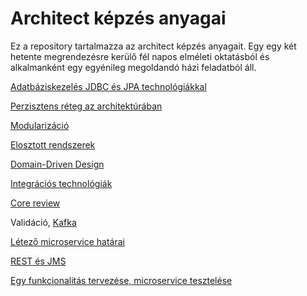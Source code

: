# Architect képzés anyagai

Ez a repository tartalmazza az architect képzés anyagait.
Egy egy két hetente megrendezésre kerülő fél napos elméleti oktatásból és alkalmanként egy egyénileg megoldandó házi
feladatból áll.

[Adatbáziskezelés JDBC és JPA technológiákkal](01-jdbc-jpa.md)

[Perzisztens réteg az architektúrában](02-perzisztencia.md)

[Modularizáció](03-modularizacio.md)

[Elosztott rendszerek](04-elosztott-rendszerek.md)

[Domain-Driven Design](05-ddd.md)

[Integrációs technológiák](06-alkalmazas-integracio.md)

[Core review](07-code-review.md)

Validáció, [Kafka](08-kafka.md)

[Létező microservice határai](8-5-architekturalis-tervezes.md)

[REST és JMS](09-rest-jms.md)

[Egy funkcionalitás tervezése, microservice tesztelése](10-tervezes-teszteles.md)